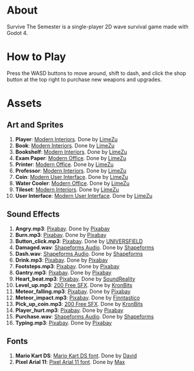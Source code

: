 # About
Survive The Semester is a single-player 2D wave survival game made with Godot 4.

# How to Play
Press the WASD buttons to move around, shift to dash, and click the shop button at the top right to purchase new weapons and upgrades.

# Assets

## Art and Sprites
1. **Player**: [Modern Interiors](https://limezu.itch.io/moderninteriors). Done by [LimeZu](https://limezu.itch.io/)
2. **Book**: [Modern Interiors](https://limezu.itch.io/moderninteriors). Done by [LimeZu](https://limezu.itch.io/)
3. **Bookshelf**: [Modern Interiors](https://limezu.itch.io/moderninteriors). Done by [LimeZu](https://limezu.itch.io/)
4. **Exam Paper**: [Modern Office](https://limezu.itch.io/modernoffice). Done by [LimeZu](https://limezu.itch.io/)
5. **Printer**: [Modern Office](https://limezu.itch.io/modernoffice). Done by [LimeZu](https://limezu.itch.io/)
6. **Professor**: [Modern Interiors](https://limezu.itch.io/moderninteriors). Done by [LimeZu](https://limezu.itch.io/)
7. **Coin**: [Modern User Interface](https://limezu.itch.io/modernuserinterface). Done by [LimeZu](https://limezu.itch.io/)
8. **Water Cooler**: [Modern Office](https://limezu.itch.io/modernoffice). Done by [LimeZu](https://limezu.itch.io/)
9. **Tileset**: [Modern Interiors](https://limezu.itch.io/moderninteriors). Done by [LimeZu](https://limezu.itch.io/)
10. **User Interface**: [Modern User Interface](https://limezu.itch.io/modernuserinterface). Done by [LimeZu](https://limezu.itch.io/)

## Sound Effects
1. **Angry.mp3**: [Pixabay](https://pixabay.com/sound-effects/man-grunt-struggling-2-68927/). Done by [Pixabay](https://pixabay.com/users/pixabay-1/)
2. **Burn.mp3**: [Pixabay](https://pixabay.com/sound-effects/sizzle-104894/). Done by [Pixabay](https://pixabay.com/users/pixabay-1/)
3. **Button_click.mp3**: [Pixabay](https://pixabay.com/sound-effects/click-button-140881/). Done by [UNIVERSFIELD](https://pixabay.com/users/universfield-28281460/)
4. **Damaged.wav**: [Shapeforms Audio](https://shapeforms.itch.io/shapeforms-audio-free-sfx). Done by [Shapeforms](https://shapeforms.itch.io/)
5. **Dash.wav**: [Shapeforms Audio](https://shapeforms.itch.io/shapeforms-audio-free-sfx). Done by [Shapeforms](https://shapeforms.itch.io/)
6. **Drink.mp3**: [Pixabay](https://pixabay.com/sound-effects/gulping-2-66607/). Done by [Pixabay](https://pixabay.com/users/pixabay-1/)
7. **Footsteps.mp3**: [Pixabay](https://pixabay.com/sound-effects/carpet-dress-shoes-6276/). Done by [Pixabay](https://pixabay.com/users/pixabay-1/)
8. **Gantry.mp3**: [Pixabay](https://pixabay.com/sound-effects/buzzer2-6109/). Done by [Pixabay](https://pixabay.com/users/pixabay-1/)
9. **Heart_beat.mp3**: [Pixabay](https://pixabay.com/sound-effects/heart-beat-137135/). Done by [SoundReality](https://pixabay.com/users/soundreality-31074404/)
10. **Level_up.mp3**: [200 Free SFX](https://kronbits.itch.io/freesfx). Done by [KronBits](https://kronbits.itch.io/)
11. **Meteor_falling.mp3**: [Pixabay](https://pixabay.com/sound-effects/falling-bomb-41038/). Done by [Pixabay](https://pixabay.com/users/pixabay-1/)
12. **Meteor_impact.mp3**: [Pixabay](https://pixabay.com/sound-effects/asteroid-hitting-something-152511/). Done by [Finntastico](https://pixabay.com/users/finntastico-33933679/)
13. **Pick_up_coin.mp3**: [200 Free SFX](https://kronbits.itch.io/freesfx). Done by [KronBits](https://kronbits.itch.io/)
14. **Player_hurt.mp3**: [Pixabay](https://pixabay.com/sound-effects/umph-47201/). Done by [Pixabay](https://pixabay.com/users/pixabay-1/)
15. **Purchase.wav**: [Shapeforms Audio](https://shapeforms.itch.io/shapeforms-audio-free-sfx). Done by [Shapeforms](https://shapeforms.itch.io/)
16. **Typing.mp3**: [Pixabay](https://pixabay.com/sound-effects/typing-on-computer-keyboard-58445/). Done by [Pixabay](https://pixabay.com/users/pixabay-1/)

## Fonts
1. **Mario Kart DS**: [Mario Kart DS font](https://www.dafont.com/mario-kart-ds.font). Done by [David](https://www.dafont.com/david-fens.d5063)
2. **Pixel Arial 11**: [Pixel Arial 11 font](https://www.dafont.com/pixel-arial-11.font). Done by [Max](https://www.dafont.com/max.d967)
